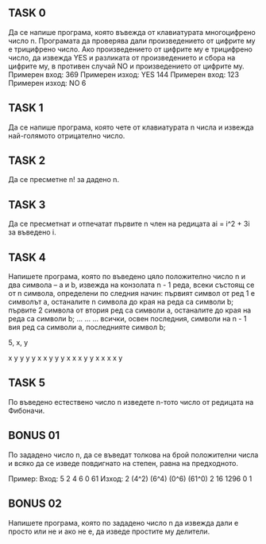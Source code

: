 ## TASK 0
Да се напише програма, която въвежда от клавиатурата многоцифрено число n. Програмата да проверява дали произведението от цифрите му е трицифрено число. Ако произведението от цифрите му е трицифрено число, да извежда YES и разликата от произведението и сбора на цифрите му, в противен случай NO и произведението от цифрите му.
Примерен вход: 369 Примерен изход: YES 144
Примерен вход: 123 Примерен изход: NO 6

## TASK 1
Да се напише програма, която чете от клавиатурата n числа и извежда най-голямото отрицателно число.

## TASK 2
Да се пресметне n! за дадено n.

## TASK 3
Да се пресметнат и отпечатат първите n член на редицата ai = i^2 + 3i за въведено i.

## TASK 4
Напишете програма, която по въведено цяло положително число n и два символа – a и b, извежда на конзолата n - 1 реда, всеки състоящ се от n символа, определени по следния начин: първият символ от ред 1 е символът a, останалите n символа до края на реда са символи b; първите 2 символа от втория ред са символи a, останалите до края на реда са символи b; ... ... ... всички, освен последния, символи на n - 1 вия ред са символи а, последнияте символ b;

5, x, y

x y y y y
x x y y y
x x x y y
x x x x y

## TASK 5
По въведено естествено число n изведете n-тото число от редицата на Фибоначи.

## BONUS 01
По зададено число n, да се въведат толкова на брой положителни числа и всяко да се изведе повдигнато на степен, равна на предходното.

Пример:
Вход: 5
2 4 6 0 61
Изход:
2 (4^2) (6^4) (0^6) (61^0)
2 16 1296 0 1

## BONUS 02
Напишете програма, която по зададено число n да извежда дали е просто или не и ако не е, да изведе простите му делители.
